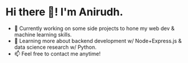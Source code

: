 # Hi there 👋! I'm Anirudh.

- 🔭 Currently working on some side projects to hone my web dev & machine learning skills.
- 🌱 Learning more about backend development w/ Node+Express.js & data science research w/ Python.
- 📫 Feel free to contact me anytime!
